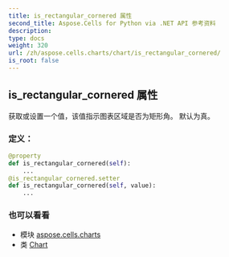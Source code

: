 ```yaml
---
title: is_rectangular_cornered 属性
second_title: Aspose.Cells for Python via .NET API 参考资料
description:
type: docs
weight: 320
url: /zh/aspose.cells.charts/chart/is_rectangular_cornered/
is_root: false
---
```

## is_rectangular_cornered 属性

获取或设置一个值，该值指示图表区域是否为矩形角。
默认为真。
### 定义：
```python
@property
def is_rectangular_cornered(self):
    ...
@is_rectangular_cornered.setter
def is_rectangular_cornered(self, value):
    ...
```

### 也可以看看
* 模块 [aspose.cells.charts](../../)
* 类 [Chart](/cells/python-net/zh/aspose.cells.charts/chart)

